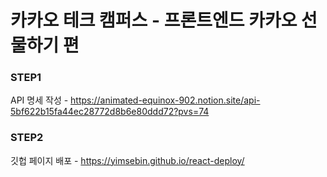 # 카카오 테크 캠퍼스 - 프론트엔드 카카오 선물하기 편

### STEP1

API 명세 작성 - https://animated-equinox-902.notion.site/api-5bf622b15fa44ec28772d8b6e80ddd72?pvs=74

### STEP2

깃헙 페이지 배포 - https://yimsebin.github.io/react-deploy/
